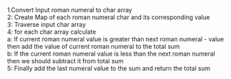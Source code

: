 1.Convert Input roman numeral to char array<br/>
2: Create Map of each roman numeral char and its corresponding value<br/>
3: Traverse input char array<br/>
4: for each char array calculate<br/>
   a: If current roman numeral value is greater than next roman
      numeral  - value then add the value of current roman numeral
      to the total sum <br/>
   b: If the current roman numeral value is less than the next roman
      numeral then we should subtract it from total sum<br/>
5: Finally add the last numeral value to the sum and return the total sum